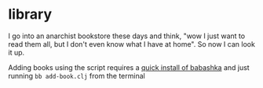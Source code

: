 # library
I go into an anarchist bookstore these days and think, "wow I just want to read them all, but I don't even know what I have at home". So now I can look it up.

Adding books using the script requires a [quick install of babashka](https://github.com/babashka/babashka#quickstart) and just running 
`bb add-book.clj` from the terminal
